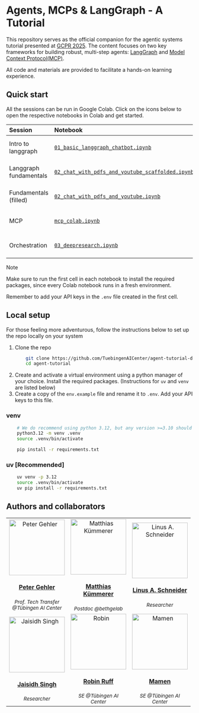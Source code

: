 # Agents, MCPs & LangGraph - A Tutorial

This repository serves as the official companion for the agentic systems tutorial presented at [GCPR 2025][gcpr]. The content focuses on two key frameworks for building robust, multi-step agents: [LangGraph][lg] and [Model Context Protocol(MCP)][mcp]. 

All code and materials are provided to facilitate a hands-on learning experience.



## Quick start
All the sessions can be run in Google Colab. Click on the icons below to open the respective notebooks in Colab and get started.

|Session|Notebook|Colab|
|:---|:---|:---:|
|Intro to langgraph| [`01_basic_langgraph_chatbot.ipynb`](./01_basic_langgraph_chatbot.ipynb) | [![Open in Colab][colab-badge]](https://colab.research.google.com/github/TuebingenAICenter/agent-tutorial/blob/main/01_basic_langgraph_chatbot.ipynb)|
|Langgraph fundamentals| [`02_chat_with_pdfs_and_youtube_scaffolded.ipynb`](./02_chat_with_pdfs_and_youtube_scaffolded.ipynb) | [![Open in Colab][colab-badge]](https://colab.research.google.com/github/TuebingenAICenter/agent-tutorial/blob/main/02_chat_with_pdfs_and_youtube_scaffolded.ipynb)|
| Fundamentals (filled)| [`02_chat_with_pdfs_and_youtube.ipynb`](./02_chat_with_pdfs_and_youtube.ipynb) | [![Open in Colab][colab-badge]](https://colab.research.google.com/github/TuebingenAICenter/agent-tutorial/blob/main/02_chat_with_pdfs_and_youtube.ipynb)|
|MCP| [`mcp_colab.ipynb`](./mcp/mcp_colab.ipynb) | [![Open in Colab][colab-badge]](https://colab.research.google.com/github/TuebingenAICenter/agent-tutorial/blob/main/mcp/mcp_colab.ipynb)|
|Orchestration| [`03_deepresearch.ipynb`](./03_deepresearch_scaffolded.ipynb) | [![Open in Colab][colab-badge]](https://colab.research.google.com/github/TuebingenAICenter/agent-tutorial/blob/main/03_deepresearch_scaffolded.ipynb)|


> [!NOTE]
> Make sure to run the first cell in each notebook to install the required packages, since every Colab notebook runs in a fresh environment.
>
> Remember to add your API keys in the `.env` file created in the first cell.


## Local setup

For those feeling more adventurous, follow the instructions below to set up the repo locally on your system

1. Clone the repo
    ```bash
        git clone https://github.com/TuebingenAICenter/agent-tutorial-dev.git
        cd agent-tutorial
    ```
2. Create and activate a virtual environment using a python manager of your choice. Install the required packages. (Instructions for `uv` and `venv` are listed below)
3. Create a copy of the `env.example` file and rename it to `.env`. Add your API keys to this file.
    


### venv
```bash
    # We do recommend using python 3.12, but any version >=3.10 should work
    python3.12 -m venv .venv
    source .venv/bin/activate
```
```bash
    pip install -r requirements.txt
```
### uv [Recommended]
```bash
    uv venv -p 3.12
    source .venv/bin/activate
    uv pip install -r requirements.txt
```





## Authors and collaborators

<table width="100%">
  <tr>
    <td align="center">
        <div style="width: 150px;">
        <img src="https://tuebingen.ai/fileadmin/user_upload/Home/News/2025/2025-02-17_Peter-Gehler/PeterGehler_landscape-856px_V3A0360.jpg" alt="Peter Gehler" width="150px;">
        <h4>
            <a href="https://tuebingen.ai">
                Peter Gehler
            </a>
        </h4>
        <sub><i>Prof. Tech Transfer @Tübingen AI Center</i></sub>
        </div>
    </td>
    <td align="center">
        <div style="width: 150px;">
        <img src="https://nc.mlcloud.uni-tuebingen.de/index.php/apps/files_sharing/publicpreview/bybeXfZaGyxJ6nX?file=/&fileId=17890935&x=1920&y=1080&a=true&etag=3af9170c15d4a2e1583ae41d9c3bc366" alt="Matthias Kümmerer" width="150px;">
        <h4>
            <a href="https://bethgelab.org/">
                Matthias Kümmerer
            </a>
        </h4>
        <sub><i>Postdoc @bethgelab</i></sub>
        </div>
    </td>
    <td align="center">
        <div style="width: 150px;">
        <img src="https://avatars.githubusercontent.com/u/97098427?v=4" alt="Linus A. Schneider" width="150px;">
        <h4>
            <a href="https://github.com/shoshinL">
                Linus A. Schneider
            </a>
        </h4>
        <sub><i>Researcher</i></sub>
        </div>
    </td>
  </tr>
  <tr>
    <td align="center">
        <div style="width: 150px;">
        <img src="https://avatars.githubusercontent.com/u/75247817?v=4" alt="Jaisidh Singh" width="150px;">
        <h4>
            <a href="https://github.com/jaisidhsingh">
                Jaisidh Singh
            </a>
        </h4>
        <sub><i>Researcher</i></sub>
        </div>
    </td>
    <td align="center">
        <div style="width: 150px;">
        <img src="https://tuebingen.ai/fileadmin/_processed_/7/a/csm_Robin-Ruff_688b07f0e2.jpg" alt="Robin" width="150px;">
        <h4>
            <a href="https://github.com/robinruff">
            Robin Ruff
            </a>
        </h4>
        <sub><i>SE @Tübingen AI Center</i></sub>
        </div>
    </td>
    <td align="center">
        <div style="width: 150px;">
        <img src="https://tuebingen.ai/fileadmin/_processed_/0/a/csm_Mamen-Thomas-Chembakasseril_596595dc7c.jpg" alt="Mamen" width="150px;">
        <h4>
            <a href="https://github.com/mtc-20">
                Mamen
            </a>
        </h4>
        <sub><i>SE @Tübingen AI Center</i></sub>
        </div>
    </td>
  </tr>
</table>




<!-- TO BE REMOVED -->
<!-- ## Dev resources
- [Google slides: Agents and how to get started with Langgraph ][1]
- [Google Colab: simple chat notebook][2]
- [PDF: OpenAI A practical guide to building agents][3]
- [Repo: Langgraph Deep Research from scratch][4]
    - [Course: ][4A]
- [Repo: Perplexica][5]
- [Repo: HuggingFace Open Deep Research][6]

## TODO
- [ ] License
- [ ] DISCLAIMER
- [ ] API Keys and environment variables
- [ ] Setup instructions and requirements



[1]: https://docs.google.com/presentation/d/1hgG-bZOhD7q1VPcLFIWIKymWp46MFxYbdtn9coP3Q2o/mobilepresent#slide=id.g35ea3d3cc5f_0_17
[2]: https://colab.research.google.com/drive/1U97KmxMIT1EBBLQqSgE3k2KcDQ484JHi?usp=sharing
[3]: https://cdn.openai.com/business-guides-and-resources/a-practical-guide-to-building-agents.pdf
[4]: https://github.com/langchain-ai/deep_research_from_scratch
[5]: https://github.com/ItzCrazyKns/Perplexica
[4A]: https://academy.langchain.com/courses/take/deep-research-with-langgraph/texts/67644896-getting-set-up
[6]: https://github.com/huggingface/smolagents/tree/main/examples/open_deep_research -->

<!-- END OF TO BE REMOVED -->

<!-- LINKS -->
[gcpr]: https://www.dagm-gcpr.de/year/2025/program/
[slides]: ./slides.pdf
[lg]: https://www.langchain.com/langgraph
[mcp]: https://modelcontextprotocol.io/docs/getting-started/intro
[colab-badge]: https://colab.research.google.com/assets/colab-badge.svg